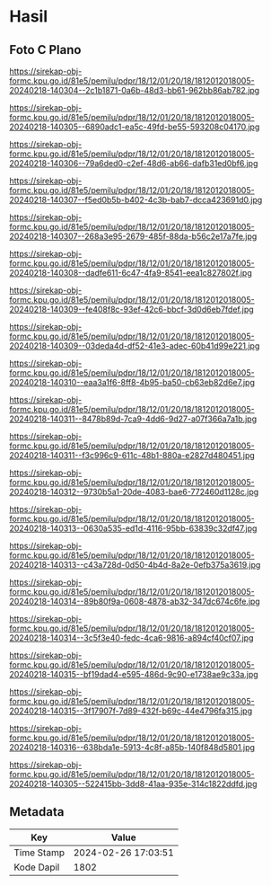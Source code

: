 # Hasil

## Foto C Plano

https://sirekap-obj-formc.kpu.go.id/81e5/pemilu/pdpr/18/12/01/20/18/1812012018005-20240218-140304--2c1b1871-0a6b-48d3-bb61-962bb86ab782.jpg

https://sirekap-obj-formc.kpu.go.id/81e5/pemilu/pdpr/18/12/01/20/18/1812012018005-20240218-140305--6890adc1-ea5c-49fd-be55-593208c04170.jpg

https://sirekap-obj-formc.kpu.go.id/81e5/pemilu/pdpr/18/12/01/20/18/1812012018005-20240218-140306--79a6ded0-c2ef-48d6-ab66-dafb31ed0bf6.jpg

https://sirekap-obj-formc.kpu.go.id/81e5/pemilu/pdpr/18/12/01/20/18/1812012018005-20240218-140307--f5ed0b5b-b402-4c3b-bab7-dcca423691d0.jpg

https://sirekap-obj-formc.kpu.go.id/81e5/pemilu/pdpr/18/12/01/20/18/1812012018005-20240218-140307--268a3e95-2679-485f-88da-b56c2e17a7fe.jpg

https://sirekap-obj-formc.kpu.go.id/81e5/pemilu/pdpr/18/12/01/20/18/1812012018005-20240218-140308--dadfe611-6c47-4fa9-8541-eea1c827802f.jpg

https://sirekap-obj-formc.kpu.go.id/81e5/pemilu/pdpr/18/12/01/20/18/1812012018005-20240218-140309--fe408f8c-93ef-42c6-bbcf-3d0d6eb7fdef.jpg

https://sirekap-obj-formc.kpu.go.id/81e5/pemilu/pdpr/18/12/01/20/18/1812012018005-20240218-140309--03deda4d-df52-41e3-adec-60b41d99e221.jpg

https://sirekap-obj-formc.kpu.go.id/81e5/pemilu/pdpr/18/12/01/20/18/1812012018005-20240218-140310--eaa3a1f6-8ff8-4b95-ba50-cb63eb82d6e7.jpg

https://sirekap-obj-formc.kpu.go.id/81e5/pemilu/pdpr/18/12/01/20/18/1812012018005-20240218-140311--8478b89d-7ca9-4dd6-9d27-a07f366a7a1b.jpg

https://sirekap-obj-formc.kpu.go.id/81e5/pemilu/pdpr/18/12/01/20/18/1812012018005-20240218-140311--f3c996c9-611c-48b1-880a-e2827d480451.jpg

https://sirekap-obj-formc.kpu.go.id/81e5/pemilu/pdpr/18/12/01/20/18/1812012018005-20240218-140312--9730b5a1-20de-4083-bae6-772460d1128c.jpg

https://sirekap-obj-formc.kpu.go.id/81e5/pemilu/pdpr/18/12/01/20/18/1812012018005-20240218-140313--0630a535-ed1d-4116-95bb-63839c32df47.jpg

https://sirekap-obj-formc.kpu.go.id/81e5/pemilu/pdpr/18/12/01/20/18/1812012018005-20240218-140313--c43a728d-0d50-4b4d-8a2e-0efb375a3619.jpg

https://sirekap-obj-formc.kpu.go.id/81e5/pemilu/pdpr/18/12/01/20/18/1812012018005-20240218-140314--89b80f9a-0608-4878-ab32-347dc674c6fe.jpg

https://sirekap-obj-formc.kpu.go.id/81e5/pemilu/pdpr/18/12/01/20/18/1812012018005-20240218-140314--3c5f3e40-fedc-4ca6-9816-a894cf40cf07.jpg

https://sirekap-obj-formc.kpu.go.id/81e5/pemilu/pdpr/18/12/01/20/18/1812012018005-20240218-140315--bf19dad4-e595-486d-9c90-e1738ae9c33a.jpg

https://sirekap-obj-formc.kpu.go.id/81e5/pemilu/pdpr/18/12/01/20/18/1812012018005-20240218-140315--3f17907f-7d89-432f-b69c-44e4796fa315.jpg

https://sirekap-obj-formc.kpu.go.id/81e5/pemilu/pdpr/18/12/01/20/18/1812012018005-20240218-140316--638bda1e-5913-4c8f-a85b-140f848d5801.jpg

https://sirekap-obj-formc.kpu.go.id/81e5/pemilu/pdpr/18/12/01/20/18/1812012018005-20240218-140305--522415bb-3dd8-41aa-935e-314c1822ddfd.jpg


## Metadata

| Key        | Value               |
| ---------- | ------------------- |
| Time Stamp | 2024-02-26 17:03:51 |
| Kode Dapil | 1802                |



